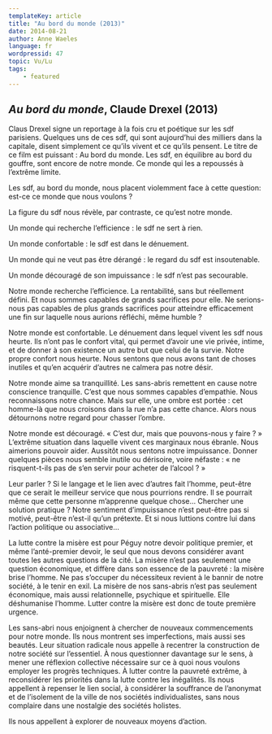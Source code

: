 ```yaml
---
templateKey: article
title: "Au bord du monde (2013)"
date: 2014-08-21
author: Anne Waeles
language: fr
wordpressid: 47
topic: Vu/Lu
tags:
    - featured
---
```


<h2><em>Au bord du monde</em>, Claude Drexel (2013)</h2>
Claus Drexel signe un reportage à la fois cru et poétique sur les sdf parisiens. Quelques uns de ces sdf, qui sont aujourd’hui des milliers dans la capitale, disent simplement ce qu’ils vivent et ce qu’ils pensent. Le titre de ce film est puissant : Au bord du monde. Les sdf, en équilibre au bord du gouffre, sont encore de notre monde. Ce monde qui les a repoussés à l’extrême limite.

Les sdf, au bord du monde, nous placent violemment face à cette question: est-ce ce monde que nous voulons ?

La figure du sdf nous révèle, par contraste, ce qu’est notre monde.

Un monde qui recherche l’efficience : le sdf ne sert à rien.

Un monde confortable : le sdf est dans le dénuement.

Un monde qui ne veut pas être dérangé : le regard du sdf est insoutenable.

Un monde découragé de son impuissance : le sdf n’est pas secourable.

Notre monde recherche l’efficience. La rentabilité, sans but réellement défini. Et nous sommes capables de grands sacrifices pour elle. Ne serions-nous pas capables de plus grands sacrifices pour atteindre efficacement une fin sur laquelle nous aurions réfléchi, même humble ?

Notre monde est confortable. Le dénuement dans lequel vivent les sdf nous heurte. Ils n’ont pas le confort vital, qui permet d’avoir une vie privée, intime, et de donner à son existence un autre but que celui de la survie. Notre propre confort nous heurte. Nous sentons que nous avons tant de choses inutiles et qu’en acquérir d’autres ne calmera pas notre désir.

Notre monde aime sa tranquillité. Les sans-abris remettent en cause notre conscience tranquille. C’est que nous sommes capables d’empathie. Nous reconnaissons notre chance. Mais sur elle, une ombre est portée : cet homme-là que nous croisons dans la rue n’a pas cette chance. Alors nous détournons notre regard pour chasser l’ombre.

Notre monde est découragé. « C’est dur, mais que pouvons-nous y faire ? » L’extrême situation dans laquelle vivent ces marginaux nous ébranle. Nous aimerions pouvoir aider. Aussitôt nous sentons notre impuissance. Donner quelques pièces nous semble inutile ou dérisoire, voire néfaste : « ne risquent-t-ils pas de s’en servir pour acheter de l’alcool ? »

Leur parler ? Si le langage et le lien avec d’autres fait l’homme, peut-être que ce serait le meilleur service que nous pourrions rendre. Il se pourrait même que cette personne m’apprenne quelque chose… Chercher une solution pratique ? Notre sentiment d’impuissance n’est peut-être pas si motivé, peut-être n’est-il qu’un prétexte. Et si nous luttions contre lui dans l’action politique ou associative…

La lutte contre la misère est pour Péguy notre devoir politique premier, et même l’anté-premier devoir, le seul que nous devons considérer avant toutes les autres questions de la cité. La misère n’est pas seulement une question économique, et diffère dans son essence de la pauvreté : la misère brise l’homme. Ne pas s’occuper du nécessiteux revient à le bannir de notre société, à le tenir en exil. La misère de nos sans-abris n’est pas seulement économique, mais aussi relationnelle, psychique et spirituelle. Elle déshumanise l’homme. Lutter contre la misère est donc de toute première urgence.

Les sans-abri nous enjoignent à chercher de nouveaux commencements pour notre monde. Ils nous montrent ses imperfections, mais aussi ses beautés. Leur situation radicale nous appelle à recentrer la construction de notre société sur l’essentiel. À nous questionner davantage sur le sens, à mener une réflexion collective nécessaire sur ce à quoi nous voulons employer les progrès techniques. À lutter contre la pauvreté extrême, à reconsidérer les priorités dans la lutte contre les inégalités. Ils nous appellent à repenser le lien social, à considérer la souffrance de l’anonymat et de l’isolement de la ville de nos sociétés individualistes, sans nous complaire dans une nostalgie des sociétés holistes.

Ils nous appellent à explorer de nouveaux moyens d’action.
